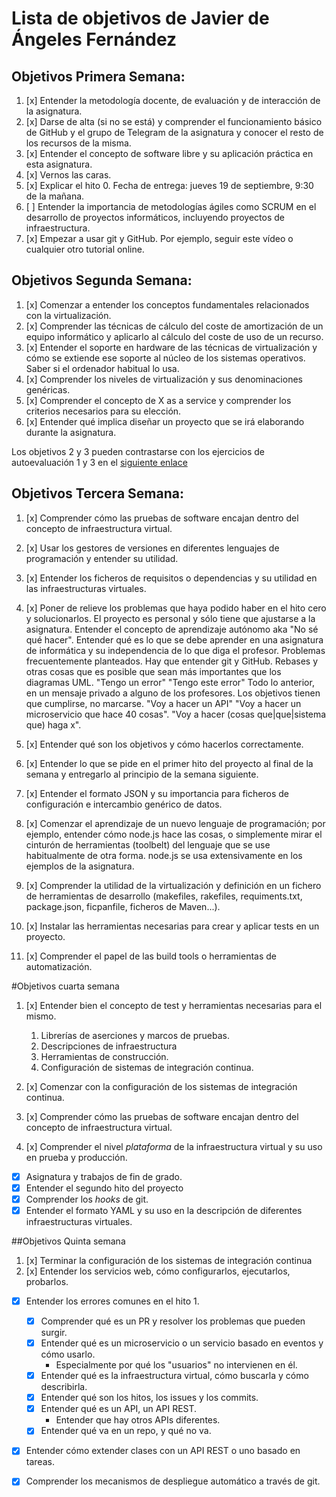 

Lista de objetivos de Javier de Ángeles Fernández
=================================================

## Objetivos Primera Semana:

1. [x] Entender la metodología docente, de evaluación y de interacción de la asignatura.
2. [x] Darse de alta (si no se está) y comprender el funcionamiento básico de GitHub y el grupo de Telegram de la asignatura y conocer el resto de los recursos de la misma.
3. [x] Entender el concepto de software libre y su aplicación práctica en esta asignatura.
4. [x] Vernos las caras.
5. [x] Explicar el hito 0. Fecha de entrega: jueves 19 de septiembre, 9:30 de la mañana.
6. [ ] Entender la importancia de metodologías ágiles como SCRUM en el desarrollo de proyectos informáticos, incluyendo proyectos de infraestructura.
7. [x] Empezar a usar git y GitHub. Por ejemplo, seguir este vídeo o cualquier otro tutorial online.


## Objetivos Segunda Semana:

1. [x] Comenzar a entender los conceptos fundamentales relacionados con la virtualización.
2. [x] Comprender las técnicas de cálculo del coste de amortización de un equipo informático y aplicarlo al cálculo del coste de uso de un recurso.
3. [x] Entender el soporte en hardware de las técnicas de virtualización y cómo se extiende ese soporte al núcleo de los sistemas operativos. Saber si el ordenador habitual lo usa.
4. [x] Comprender los niveles de virtualización y sus denominaciones genéricas.
5. [x] Comprender el concepto de X as a service y comprender los criterios necesarios para su elección.
6. [x] Entender qué implica diseñar un proyecto que se irá elaborando durante la asignatura.


Los objetivos 2 y 3 pueden contrastarse con los ejercicios de autoevaluación 1 y 3 en el [siguiente enlace](https://github.com/jdafer98/meta/blob/master/auto_tema_1)

## Objetivos Tercera Semana:

1. [x] Comprender cómo las pruebas de software encajan dentro del concepto de infraestructura virtual.
2. [x] Usar los gestores de versiones en diferentes lenguajes de programación y entender su utilidad.
3. [x] Entender los ficheros de requisitos o dependencias y su utilidad en las infraestructuras virtuales.



4. [x] Poner de relieve los problemas que haya podido haber en el hito cero y solucionarlos.
        El proyecto es personal y sólo tiene que ajustarse a la asignatura.
        Entender el concepto de aprendizaje autónomo aka "No sé qué hacer".
        Entender qué es lo que se debe aprender en una asignatura de informática y su independencia de lo que diga el profesor.
        Problemas frecuentemente planteados.
            Hay que entender git y GitHub.
                Rebases y otras cosas que es posible que sean más importantes que los diagramas UML.
            "Tengo un error"
            "Tengo este error"
            Todo lo anterior, en un mensaje privado a alguno de los profesores.
        Los objetivos tienen que cumplirse, no marcarse.
        "Voy a hacer un API"
        "Voy a hacer un microservicio que hace 40 cosas".
        "Voy a hacer (cosas que|que|sistema que) haga x".

5. [x] Entender qué son los objetivos y cómo hacerlos correctamente.

6. [x] Entender lo que se pide en el primer hito del proyecto al final de la semana y entregarlo al principio de la semana siguiente.

7. [x] Entender el formato JSON y su importancia para ficheros de configuración e intercambio genérico de datos.

8. [x] Comenzar el aprendizaje de un nuevo lenguaje de programación; por ejemplo, entender cómo node.js hace las cosas, o simplemente mirar el cinturón de herramientas (toolbelt) del lenguaje que se use habitualmente de otra forma. node.js se usa extensivamente en los ejemplos de la asignatura.

9. [x] Comprender la utilidad de la virtualización y definición en un fichero de herramientas de desarrollo (makefiles, rakefiles, requiments.txt, package.json, ficpanfile, ficheros de Maven...).

10. [x] Instalar las herramientas necesarias para crear y aplicar tests en un proyecto.

11. [x] Comprender el papel de las build tools o herramientas de automatización.


#Objetivos cuarta semana

1. [x] Entender bien el concepto de test y herramientas necesarias para el mismo.
   1. Librerías de aserciones y marcos de pruebas.
   2. Descripciones de infraestructura
   3. Herramientas de construcción.
   4. Configuración de sistemas de integración continua.
1. [x] Comenzar con la configuración de los sistemas de integración
   continua.
   
2. [x] Comprender cómo las pruebas de software encajan dentro del concepto
   de infraestructura virtual.
   
2. [x] Comprender el nivel *plataforma* de la infraestructura virtual y su uso en prueba y producción.


* [x] Asignatura y trabajos de fin de grado.
* [x] Entender el segundo hito del proyecto
* [x] Comprender los *hooks* de git.
* [x] Entender el formato YAML y su uso en la descripción de diferentes infraestructuras virtuales.

##Objetivos Quinta semana


1. [x] Terminar la configuración de los sistemas de integración continua
2. [x] Entender los servicios web, cómo configurarlos, ejecutarlos, probarlos.


* [x] Entender los errores comunes en el hito 1.
  * [x] Comprender qué es un PR y resolver los problemas que pueden
    surgir.
  * [x] Entender qué es un microservicio o un servicio basado en eventos y
    cómo usarlo.
    * Especialmente por qué los "usuarios" no intervienen en él.
  * [x] Entender qué es la infraestructura virtual, cómo buscarla y cómo
    describirla. 
  * [x] Entender qué son los hitos, los issues y los commits.
  * [x] Entender qué es un API, un API REST.
    * Entender que hay otros APIs diferentes.
  * [x] Entender qué va en un repo, y qué no va.
* [x] Entender cómo extender clases con un API REST o uno basado en tareas.
* [x] Comprender los mecanismos de despliegue automático a través de git.


